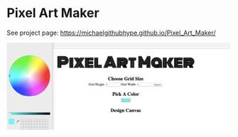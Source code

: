 # Pixel Art Maker

See project page: https://michaelgithubhype.github.io/Pixel_Art_Maker/

<img src="project_example.png">
